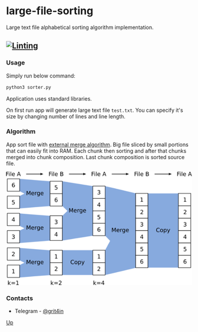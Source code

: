 # large-file-sorting
Large text file alphabetical sorting algorithm implementation.

[![Linting](https://github.com/oleggr/large-file-sorting/actions/workflows/linting.yml/badge.svg?branch=main)](https://github.com/oleggr/large-file-sorting/actions/workflows/linting.yml)
---

### Usage

Simply run below command:
```bash
python3 sorter.py
```

Application uses standard libraries.

On first run app will generate large text file `test.txt`. 
You can specify it's size by changing number of lines and line length. 

### Algorithm

App sort file with [external merge algorithm](https://en.wikipedia.org/wiki/External_sorting).
Big file sliced by small portions that can easily fit into RAM. Each chunk then sorting and after that
chunks merged into chunk composition. Last chunk composition is sorted source file.

![merging scheme](./img/merge-scheme.png)   

### Contacts

- Telegram - [@grit4in](https://t.me/grit4in)

[Up](#large-file-sorting)
